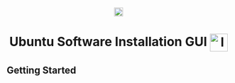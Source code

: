 <!-- PROJECT LOGO -->
<br />
<p align="center">
  <a>
    <img src="https://linuxx.info/wp-content/uploads/2019/04/eac0630b6c4cc9d1b3c1dae9e775f4e9-1.png" alt="logo" style="width:20px;"/>
  </a>
  <h1 align="center">Ubuntu Software Installation GUI <img align="center" src="https://telegra.ph/file/3898bdbce63b2dbd6bde9.gif" alt="logo" style="width:40px;"/></h1>

## Getting Started
